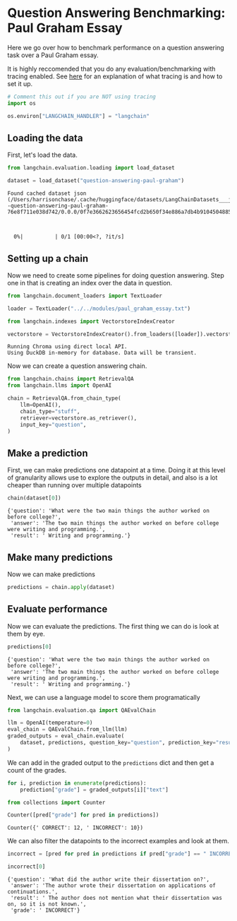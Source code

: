 # Question Answering Benchmarking: Paul Graham Essay

Here we go over how to benchmark performance on a question answering task over a Paul Graham essay.

It is highly reccomended that you do any evaluation/benchmarking with tracing enabled. See [here](https://langchain.readthedocs.io/en/latest/tracing.html) for an explanation of what tracing is and how to set it up.


```python
# Comment this out if you are NOT using tracing
import os

os.environ["LANGCHAIN_HANDLER"] = "langchain"
```

## Loading the data
First, let's load the data.


```python
from langchain.evaluation.loading import load_dataset

dataset = load_dataset("question-answering-paul-graham")
```

    Found cached dataset json (/Users/harrisonchase/.cache/huggingface/datasets/LangChainDatasets___json/LangChainDatasets--question-answering-paul-graham-76e8f711e038d742/0.0.0/0f7e3662623656454fcd2b650f34e886a7db4b9104504885bd462096cc7a9f51)
    


      0%|          | 0/1 [00:00<?, ?it/s]


## Setting up a chain
Now we need to create some pipelines for doing question answering. Step one in that is creating an index over the data in question.


```python
from langchain.document_loaders import TextLoader

loader = TextLoader("../../modules/paul_graham_essay.txt")
```


```python
from langchain.indexes import VectorstoreIndexCreator
```


```python
vectorstore = VectorstoreIndexCreator().from_loaders([loader]).vectorstore
```

    Running Chroma using direct local API.
    Using DuckDB in-memory for database. Data will be transient.
    

Now we can create a question answering chain.


```python
from langchain.chains import RetrievalQA
from langchain.llms import OpenAI
```


```python
chain = RetrievalQA.from_chain_type(
    llm=OpenAI(),
    chain_type="stuff",
    retriever=vectorstore.as_retriever(),
    input_key="question",
)
```

## Make a prediction

First, we can make predictions one datapoint at a time. Doing it at this level of granularity allows use to explore the outputs in detail, and also is a lot cheaper than running over multiple datapoints


```python
chain(dataset[0])
```




    {'question': 'What were the two main things the author worked on before college?',
     'answer': 'The two main things the author worked on before college were writing and programming.',
     'result': ' Writing and programming.'}



## Make many predictions
Now we can make predictions


```python
predictions = chain.apply(dataset)
```

## Evaluate performance
Now we can evaluate the predictions. The first thing we can do is look at them by eye.


```python
predictions[0]
```




    {'question': 'What were the two main things the author worked on before college?',
     'answer': 'The two main things the author worked on before college were writing and programming.',
     'result': ' Writing and programming.'}



Next, we can use a language model to score them programatically


```python
from langchain.evaluation.qa import QAEvalChain
```


```python
llm = OpenAI(temperature=0)
eval_chain = QAEvalChain.from_llm(llm)
graded_outputs = eval_chain.evaluate(
    dataset, predictions, question_key="question", prediction_key="result"
)
```

We can add in the graded output to the `predictions` dict and then get a count of the grades.


```python
for i, prediction in enumerate(predictions):
    prediction["grade"] = graded_outputs[i]["text"]
```


```python
from collections import Counter

Counter([pred["grade"] for pred in predictions])
```




    Counter({' CORRECT': 12, ' INCORRECT': 10})



We can also filter the datapoints to the incorrect examples and look at them.


```python
incorrect = [pred for pred in predictions if pred["grade"] == " INCORRECT"]
```


```python
incorrect[0]
```




    {'question': 'What did the author write their dissertation on?',
     'answer': 'The author wrote their dissertation on applications of continuations.',
     'result': ' The author does not mention what their dissertation was on, so it is not known.',
     'grade': ' INCORRECT'}




```python

```
